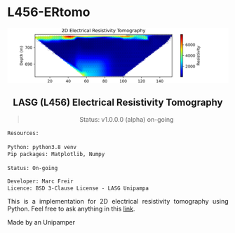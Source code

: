 # L456-ERtomo



<div align="center"><img src="./RESOURCES/img/L456-ERtomo-plot-test.svg" alt="GeoAnnotator logo" />


## LASG (L456) Electrical Resistivity Tomography

> Status: v1.0.0.0 (alpha) on-going


</div>

```
Resources:

Python: python3.8 venv
Pip packages: Matplotlib, Numpy

Status: On-going
```

```
Developer: Marc Freir
Licence: BSD 3-Clause License - LASG Unipampa
```

<div align="justify">


This is a implementation for 2D electrical resistivity tomography using Python. Feel free to ask anything in this [link](https://github.com/marcfreir).

Made by an Unipamper


</div>